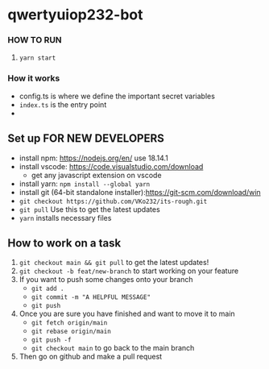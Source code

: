 # qwertyuiop232-bot



### HOW TO RUN
1. `yarn start`

### How it works
- config.ts is where we define the important secret variables
- `index.ts` is the entry point
-  

## Set up FOR NEW DEVELOPERS
- install npm: https://nodejs.org/en/ use 18.14.1 
- install vscode: https://code.visualstudio.com/download
    - get any javascript extension on vscode
- install yarn: `npm install --global yarn`
- install git (64-bit standalone installer):https://git-scm.com/download/win 
- `git checkout https://github.com/VKo232/its-rough.git`
- `git pull` Use this to get the latest updates
- `yarn` installs necessary files

## How to work on a task
1. `git checkout main && git pull` to get the latest updates! 
2. `git checkout -b feat/new-branch` to start working on your feature
3. If you want to push some changes onto your branch
    - `git add .`
    - `git commit -m "A HELPFUL MESSAGE"`
    - `git push`
4. Once you are sure you have finished and want to move it to main
    - `git fetch origin/main`
    - `git rebase origin/main`
    - `git push -f`
    - `git checkout main` to go back to the main branch
5. Then go on github and make a pull request

